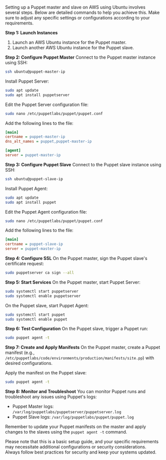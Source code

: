 Setting up a Puppet master and slave on AWS using Ubuntu involves several steps. Below are detailed commands to help you achieve this. Make sure to adjust any specific settings or configurations according to your requirements.

**Step 1: Launch Instances**
1. Launch an AWS Ubuntu instance for the Puppet master.
2. Launch another AWS Ubuntu instance for the Puppet slave.

**Step 2: Configure Puppet Master**
Connect to the Puppet master instance using SSH:
```bash
ssh ubuntu@puppet-master-ip
```

Install Puppet Server:
```bash
sudo apt update
sudo apt install puppetserver
```

Edit the Puppet Server configuration file:
```bash
sudo nano /etc/puppetlabs/puppet/puppet.conf
```
Add the following lines to the file:
```ini
[main]
certname = puppet-master-ip
dns_alt_names = puppet,puppet-master-ip

[agent]
server = puppet-master-ip
```

**Step 3: Configure Puppet Slave**
Connect to the Puppet slave instance using SSH:
```bash
ssh ubuntu@puppet-slave-ip
```

Install Puppet Agent:
```bash
sudo apt update
sudo apt install puppet
```

Edit the Puppet Agent configuration file:
```bash
sudo nano /etc/puppetlabs/puppet/puppet.conf
```
Add the following lines to the file:
```ini
[main]
certname = puppet-slave-ip
server = puppet-master-ip
```

**Step 4: Configure SSL**
On the Puppet master, sign the Puppet slave's certificate request:
```bash
sudo puppetserver ca sign --all
```

**Step 5: Start Services**
On the Puppet master, start Puppet Server:
```bash
sudo systemctl start puppetserver
sudo systemctl enable puppetserver
```

On the Puppet slave, start Puppet Agent:
```bash
sudo systemctl start puppet
sudo systemctl enable puppet
```

**Step 6: Test Configuration**
On the Puppet slave, trigger a Puppet run:
```bash
sudo puppet agent -t
```

**Step 7: Create and Apply Manifests**
On the Puppet master, create a Puppet manifest (e.g., `/etc/puppetlabs/code/environments/production/manifests/site.pp`) with desired configurations.

Apply the manifest on the Puppet slave:
```bash
sudo puppet agent -t
```

**Step 8: Monitor and Troubleshoot**
You can monitor Puppet runs and troubleshoot any issues using Puppet's logs:
- Puppet Master logs: `/var/log/puppetlabs/puppetserver/puppetserver.log`
- Puppet Slave logs: `/var/log/puppetlabs/puppet/puppet.log`

Remember to update your Puppet manifests on the master and apply changes to the slaves using the `puppet agent -t` command.

Please note that this is a basic setup guide, and your specific requirements may necessitate additional configurations or security considerations. Always follow best practices for security and keep your systems updated.